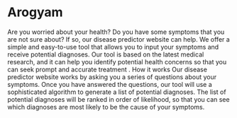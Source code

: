 # Arogyam
Are you worried about your health? Do you have some symptoms that you are not sure about? If so, our disease predictor website can help.
 We offer a simple and easy-to-use tool that allows you to input your symptoms and receive potential diagnoses.
 Our tool is based on the latest medical research, and it can help you identify potential health concerns so that you can seek prompt and accurate treatment .
How it works  Our disease predictor website works by asking you a series of questions about your symptoms.
 Once you have answered the questions, our tool will use a sophisticated algorithm to generate a list of potential diagnoses. 
The list of potential diagnoses will be ranked in order of likelihood, so that you can see which diagnoses are most likely to be the cause of your symptoms.  
